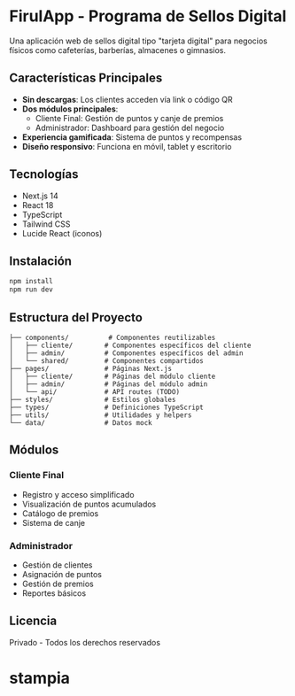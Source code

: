 # FirulApp - Programa de Sellos Digital

Una aplicación web de sellos digital tipo "tarjeta digital" para negocios físicos como cafeterías, barberías, almacenes o gimnasios.

## Características Principales

- **Sin descargas**: Los clientes acceden vía link o código QR
- **Dos módulos principales**:
  - Cliente Final: Gestión de puntos y canje de premios
  - Administrador: Dashboard para gestión del negocio
- **Experiencia gamificada**: Sistema de puntos y recompensas
- **Diseño responsivo**: Funciona en móvil, tablet y escritorio

## Tecnologías

- Next.js 14
- React 18
- TypeScript
- Tailwind CSS
- Lucide React (iconos)

## Instalación

```bash
npm install
npm run dev
```

## Estructura del Proyecto

```
├── components/          # Componentes reutilizables
│   ├── cliente/        # Componentes específicos del cliente
│   ├── admin/          # Componentes específicos del admin
│   └── shared/         # Componentes compartidos
├── pages/              # Páginas Next.js
│   ├── cliente/        # Páginas del módulo cliente
│   ├── admin/          # Páginas del módulo admin
│   └── api/            # API routes (TODO)
├── styles/             # Estilos globales
├── types/              # Definiciones TypeScript
├── utils/              # Utilidades y helpers
└── data/               # Datos mock
```

## Módulos

### Cliente Final

- Registro y acceso simplificado
- Visualización de puntos acumulados
- Catálogo de premios
- Sistema de canje

### Administrador

- Gestión de clientes
- Asignación de puntos
- Gestión de premios
- Reportes básicos

## Licencia

Privado - Todos los derechos reservados
# stampia
